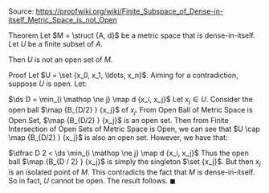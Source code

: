 # 

Source: https://proofwiki.org/wiki/Finite_Subspace_of_Dense-in-itself_Metric_Space_is_not_Open

Theorem
Let $M = \struct {A, d}$ be a metric space that is dense-in-itself.
Let $U$ be a finite subset of $A$.

Then $U$ is not an open set of $M$.


Proof
Let $U = \set {x_0, x_1, \ldots, x_n}$.
Aiming for a contradiction, suppose $U$ is open.
Let:

$\ds D = \min_{i \mathop \ne j} \map d {x_i, x_j}$
Let $x_j \in U$.
Consider the open ball $\map {B_{D/2} } {x_j}$ of $x_j$.
From Open Ball of Metric Space is Open Set, $\map {B_{D/2} } {x_j}$ is an open set.
Then from Finite Intersection of Open Sets of Metric Space is Open, we can see that $U \cap \map {B_{D/2} } {x_j}$ is also an open set.
However, we have that:

$\dfrac D 2 < \ds \min_{i \mathop \ne j} \map d {x_i, x_j}$
Thus the open ball $\map {B_{D / 2} } {x_j}$ is simply the singleton $\set {x_j}$.
But then $x_j$ is an isolated point of $M$.
This contradicts the fact that $M$ is dense-in-itself.
So in fact, $U$ cannot be open.
The result follows.
$\blacksquare$





